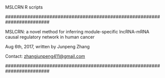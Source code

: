 MSLCRN R scripts


########################################################################

MSLCRN: a novel method for inferring module-specific lncRNA-mRNA causal regulatory network in human cancer

Aug 6th, 2017, written by Junpeng Zhang

Contact: zhangjunpeng411@gmail.com


########################################################################
